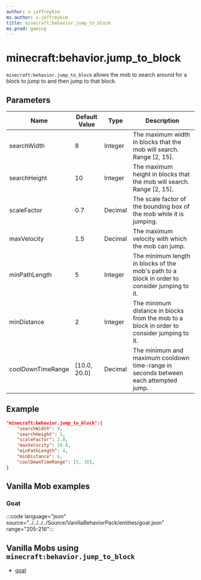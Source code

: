 ```yaml
---
author: v-jeffreykim
ms.author: v-jeffreykim
title: minecraft:behavior.jump_to_block
ms.prod: gaming
---
```


# minecraft:behavior.jump_to_block

`minecraft:behavior.jump_to_block` allows the mob to search around for a block to jump to and then jump to that block.

## Parameters

|Name |Default Value  |Type  |Description  |
|---------|---------|---------|---------|
| searchWidth | 8 | Integer | The maximum width in blocks that the mob will search. Range [2, 15]. |
| searchHeight | 10 | Integer | The maximum height in blocks that the mob will search. Range [2, 15]. |
| scaleFactor | 0.7 | Decimal | The scale factor of the bounding box of the mob while it is jumping. |
| maxVelocity | 1.5 | Decimal | The maximum velocity with which the mob can jump. |
| minPathLength | 5 | Integer | The minimum length in blocks of the mob's path to a block in order to consider jumping to it. |
| minDistance | 2 | Integer | The minimum distance in blocks from the mob to a block in order to consider jumping to it. |
| coolDownTimeRange | [10.0, 20.0] | Decimal | The minimum and maximum cooldown time-range in seconds between each attempted jump.

## Example

```json
"minecraft:behavior.jump_to_block":{
    "searchWidth": 9,
    "searchHeight": 5,
    "scaleFactor": 2.0,
    "maxVelocity": 10.0,
    "minPathLength": 4,
    "minDistance": 6,
    "coolDownTimeRange": [5, 10],
}
```

## Vanilla Mob examples

### Goat

:::code language="json" source="../../../../Source/VanillaBehaviorPack/entities/goat.json" range="205-216":::

## Vanilla Mobs using `minecraft:behavior.jump_to_block`

- [goat](../../../../Source/VanillaBehaviorPack_Snippets/entities/goat.md)
